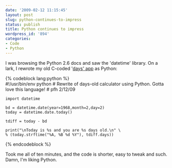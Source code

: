 ```yaml
---
date: '2009-02-12 11:15:45'
layout: post
slug: python-continues-to-impress
status: publish
title: Python continues to impress
wordpress_id: '894'
categories:
- Code
- Python
---
```


I was browsing the Python 2.6 docs and saw the 'datetime' library. On a lark, I rewrote my old C-coded '[days' app](http://www.phfactor.net/code/days/) as Python:

    
{% codeblock lang:python %}    
    #!/usr/bin/env python
    # Rewrite of days-old calculator using Python. Gotta love this language!
    # pfh 2/12/09
    
    import datetime
    
    bd = datetime.date(year=1968,month=2,day=2)
    today = datetime.date.today()
    
    tdiff = today - bd
    
    print("\nToday is %s and you are %s days old.\n" \
    % (today.strftime("%A, %B %d %Y"), tdiff.days))
{% endcodeblock %}

Took me all of ten minutes, and the code is shorter, easy to tweak and such. Damn, I'm liking Python.
